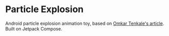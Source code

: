# Particle Explosion
Android particle explosion animation toy, based on [Omkar Tenkale's article](https://proandroiddev.com/creating-a-particle-explosion-animation-in-jetpack-compose-4ee42022bbfa). Built on Jetpack Compose.
